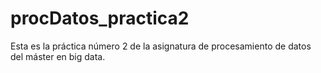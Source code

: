# procDatos_practica2
Esta es la práctica número 2 de la asignatura de procesamiento de datos del máster en big data.
